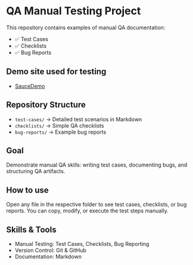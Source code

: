 # QA Manual Testing Project

This repository contains examples of manual QA documentation:
- ✅ Test Cases
- ✅ Checklists
- ✅ Bug Reports

## Demo site used for testing
- [SauceDemo](https://www.saucedemo.com/)

## Repository Structure
- `test-cases/` → Detailed test scenarios in Markdown
- `checklists/` → Simple QA checklists
- `bug-reports/` → Example bug reports

## Goal
Demonstrate manual QA skills: writing test cases, documenting bugs, and structuring QA artifacts.

## How to use
Open any file in the respective folder to see test cases, checklists, or bug reports. 
You can copy, modify, or execute the test steps manually.

## Skills & Tools
- Manual Testing: Test Cases, Checklists, Bug Reporting
- Version Control: Git & GitHub
- Documentation: Markdown
